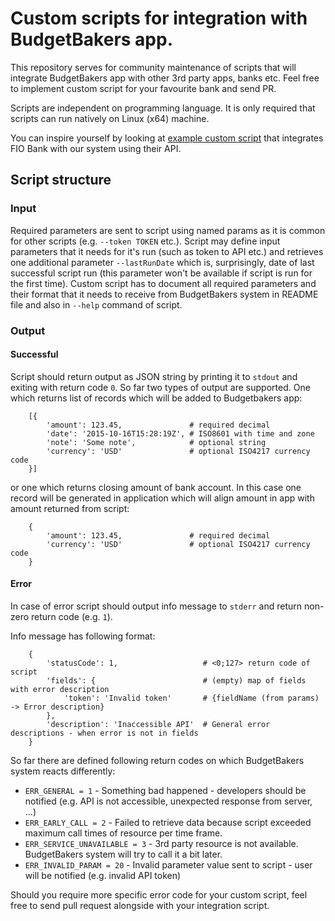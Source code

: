 # Custom scripts for integration with BudgetBakers app.
This repository serves for community maintenance of scripts that will integrate BudgetBakers app with other 3rd party apps, banks etc. Feel free to implement custom script for your favourite bank and send PR.

Scripts are independent on programming language. It is only required that scripts can run natively on Linux (x64) machine.

You can inspire yourself by looking at [example custom script](https://github.com/biokys/budgetbakers-import-scripts/tree/master/scripts/fioBank) that integrates FIO Bank with our system using their API.


## Script structure

### Input
Required parameters are sent to script using named params as it is common for other scripts (e.g. `--token TOKEN` etc.). Script may define input parameters that it needs for it's run (such as token to API etc.) and retrieves one additional parameter `--lastRunDate` which is, surprisingly, date of last successful script run (this parameter won't be available if script is run for the first time). Custom script has to document all required parameters and their format that it needs to receive from BudgetBakers system in README file and also in `--help` command of script.

### Output

#### Successful
Script should return output as JSON string by printing it to `stdout` and exiting with return code `0`. So far two types of output are supported. One which returns list of records which will be added to Budgetbakers app:
```
    [{
        'amount': 123.45,               # required decimal
        'date': '2015-10-16T15:28:19Z', # ISO8601 with time and zone
        'note': 'Some note',            # optional string
        'currency': 'USD'               # optional ISO4217 currency code
    }]
```
or one which returns closing amount of bank account. In this case one record will be generated in application which will align amount in app with amount returned from script:
```
    {
        'amount': 123.45,               # required decimal
        'currency': 'USD'               # optional ISO4217 currency code
    }
```


#### Error

In case of error script should output info message to `stderr` and return non-zero return code (e.g. `1`).

Info message has following format:
```
    {
        'statusCode': 1,                   # <0;127> return code of script
        'fields': {                        # (empty) map of fields with error description
            'token': 'Invalid token'       # {fieldName (from params) -> Error description}
        },
        'description': 'Inaccessible API'  # General error descriptions - when error is not in fields
    }
```

So far there are defined following return codes on which BudgetBakers system reacts differently:
 * `ERR_GENERAL = 1` - Something bad happened - developers should be notified (e.g. API is not accessible, unexpected response from server, ...)
 * `ERR_EARLY_CALL = 2` - Failed to retrieve data because script exceeded maximum call times of resource per time frame.
 * `ERR_SERVICE_UNAVAILABLE = 3` - 3rd party resource is not available. BudgetBakers system will try to call it a bit later.
 * `ERR_INVALID_PARAM = 20` - Invalid parameter value sent to script - user will be notified (e.g. invalid API token)

 Should you require more specific error code for your custom script, feel free to send pull request alongside with your integration script.
